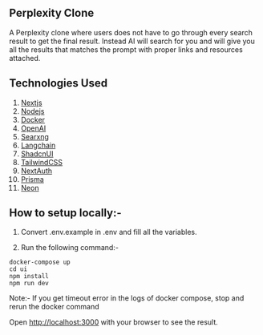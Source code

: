 ## Perplexity Clone

A Perplexity clone where users does not have to go through every search result to get the final result. Instead AI will search for you and will give you all the results that matches the prompt with proper links and resources attached.

## Technologies Used

1. [Nextjs](https://nextjs.org/)
2. [Nodejs](https://nodejs.org/en)
3. [Docker](https://www.docker.com/)
4. [OpenAI](https://openai.com/)
5. [Searxng](https://github.com/searxng/searxng)
6. [Langchain](https://www.langchain.com/)
7. [ShadcnUI](https://ui.shadcn.com/)
8. [TailwindCSS](https://tailwindcss.com/)
9. [NextAuth](https://authjs.dev/)
10. [Prisma](https://www.prisma.io/)
11. [Neon](https://neon.tech/)

## How to setup locally:-

1. Convert .env.example in .env and fill all the variables.

2. Run the following command:-

```
docker-compose up
cd ui
npm install
npm run dev
```

Note:- If you get timeout error in the logs of docker compose, stop and rerun the docker command

Open [http://localhost:3000](http://localhost:3000) with your browser to see the result.

